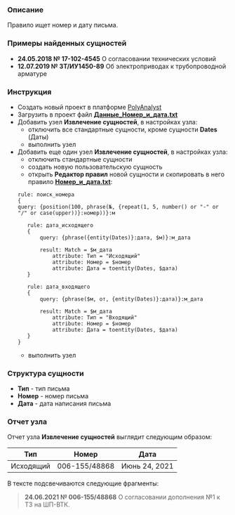 ### Описание
Правило ищет номер и дату письма.

### Примеры найденных сущностей
* **24.05.2018 № 17-102-4545** О согласовании технических условий
* **12.07.2019 № ЗТ/ИУ1450-89** Об электроприводах к трубопроводной арматуре 

### Инструкция
* Создать новый проект в платформе [PolyAnalyst](https://www.megaputer.ru/produkti/)
* Загрузить в проект файл [**Данные_Номер_и_дата.txt**](Данные_Номер_и_дата.txt)
* Добавить узел **Извлечение сущностей**, в настройках узла:
	* отключить все стандартные сущности, кроме сущности **Dates** (Даты)
	* выполнить узел
* Добавить еще один узел **Извлечение сущностей**, в настройках узла:
	 * отключить стандартные сущности
	 * создать новую пользовательскую сущность
	 * открыть **Редактор правил** новой сущности и скопировать в него правило [**Номер_и_дата.txt**](Номер_и_дата.txt):
	 ```
	rule: поиск_номера 
	{
	query: {position(100, phrase(№, {repeat(1, 5, number() or "-" or "/" or case(upper))}:номер))}:м
	
		rule: дата_исходящего
		{
			query: {phrase({entity(Dates)}:дата, $м)}:м_дата
			
			result: Match = $м_дата
				attribute: Тип = "Исходящий"
				attribute: Номер = $номер
				attribute: Дата = toentity(Dates, $дата)
		} 
		
		rule: дата_входящего
		{
			query: {phrase($м, от, {entity(Dates)}:дата)}:м_дата
			
			result: Match = $м_дата
				attribute: Тип = "Входящий"
				attribute: Номер = $номер
				attribute: Дата = toentity(Dates, $дата)
		} 	
	}
	```
	 * выполнить узел

### Структура сущности
* **Тип** - тип письма
* **Номер** - номер письма
* **Дата** - дата написания письма

### Отчет узла
Отчет узла **Извлечение сущностей** выглядит следующим образом:

| Тип| Номер| Дата | 
| ------ | ------ | ------ |
| Исходящий | 006-155/48868 | Июнь 24, 2021 |

В тексте подсвечиваются следующие фрагменты:
> **24.06.2021 № 006-155/48868**
> О согласовании дополнения №1
> к ТЗ на ШП-ВТК.